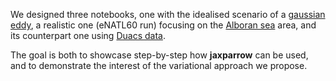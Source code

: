 We designed three notebooks, one with the idealised scenario of a [gaussian eddy](gaussian_eddy.md), 
a realistic one (eNATL60 run) focusing on the [Alboran sea](nemo_alboran.md) area, and its counterpart one using [Duacs data](duacs_alboran.md).

The goal is both to showcase step-by-step how **jaxparrow** can be used, and to demonstrate the interest of the variational approach we propose.